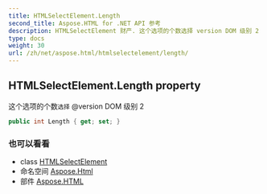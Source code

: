```yaml
---
title: HTMLSelectElement.Length
second_title: Aspose.HTML for .NET API 参考
description: HTMLSelectElement 财产. 这个选项的个数选择 version DOM 级别 2
type: docs
weight: 30
url: /zh/net/aspose.html/htmlselectelement/length/
---
```

## HTMLSelectElement.Length property

这个选项的个数`选择` @version DOM 级别 2

```csharp
public int Length { get; set; }
```

### 也可以看看

* class [HTMLSelectElement](../)
* 命名空间 [Aspose.Html](../../htmlselectelement/)
* 部件 [Aspose.HTML](../../../)


